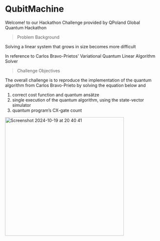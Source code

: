 # QubitMachine
Welcome! to our Hackathon Challenge provided by QPoland Global Quantum Hackathon

> Problem Background

Solving a linear system that grows in size becomes more difficult

In reference to Carlos Bravo-Prietos' Variational Quantum Linear Algorithm Solver


> Challenge Objectives

The overall challenge is to reproduce the implementation of the quantum algorithm from Carlos Bravo-Prieto by solving the equation below and 

1. correct cost function and quantum ansätze 
2. single execution of the quantum algorithm, using the state-vector simulator
3. quantum program’s CX-gate count

<img width="389" alt="Screenshot 2024-10-19 at 20 40 41" src="https://github.com/user-attachments/assets/027a16ea-5ee4-40f1-991e-616c194ed2c8">


